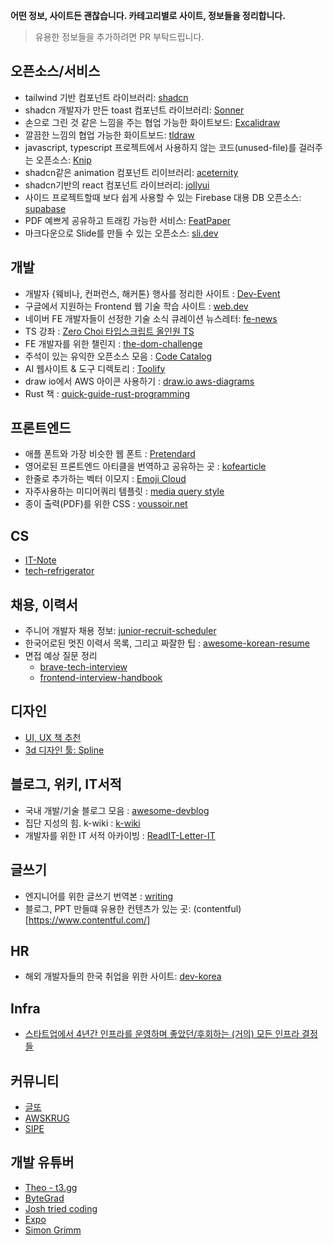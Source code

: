 **어떤 정보, 사이트든 괜찮습니다. 카테고리별로 사이트, 정보들을 정리합니다.**

> 유용한 정보들을 추가하려면 PR 부탁드립니다.

## 오픈소스/서비스
- tailwind 기반 컴포넌트 라이브러리: [shadcn](https://ui.shadcn.com/)
- shadcn 개발자가 만든 toast 컴포넌트 라이브러리: [Sonner](https://sonner.emilkowal.ski/)
- 손으로 그린 것 같은 느낌을 주는 협업 가능한 화이트보드: [Excalidraw](https://github.com/excalidraw/excalidraw)
- 깔끔한 느낌의 협업 가능한 화이트보드: [tldraw](https://github.com/tldraw/tldraw)
- javascript, typescript 프로젝트에서 사용하지 않는 코드(unused-file)를 걸러주는 오픈소스: [Knip](https://github.com/webpro/knip)
- shadcn같은 animation 컴포넌트 리이브러리: [aceternity](https://ui.aceternity.com/)
- shadcn기반의 react 컴포넌트 라이브러리: [jollyui](https://www.jollyui.dev/)
- 사이드 프로젝트할때 보다 쉽게 사용할 수 있는 Firebase 대용 DB 오픈소스: [supabase](https://github.com/supabase/supabase)
- PDF 예쁘게 공유하고 트래킹 가능한 서비스: [FeatPaper](https://www.featpaper.com/ko)
- 마크다운으로 Slide를 만들 수 있는 오픈소스: [sli.dev](https://sli.dev/)

## 개발

- 개발자 {웨비나, 컨퍼런스, 해커톤} 행사를 정리한 사이트 : [Dev-Event](https://github.com/brave-people/Dev-Event)
- 구글에서 지원하는 Frontend 웹 기술 학습 사이트 : [web.dev](https://web.dev/)
- 네이버 FE 개발자들이 선정한 기술 소식 큐레이션 뉴스레터: [fe-news](https://github.com/naver/fe-news)
- TS 강좌 : [Zero Choi 타입스크립트 올인원 TS](https://www.youtube.com/watch?app=desktop&v=blLXcRupAAA)
- FE 개발자를 위한 챌린지 : [the-dom-challenge](https://github.com/devkodeio/the-dom-challenge)
- 주석이 있는 유익한 오픈소스 모음 : [Code Catalog](https://codecatalog.org/)
- AI 웹사이트 & 도구 디렉토리 : [Toolify](https://www.toolify.ai/)
- draw io에서 AWS 아이콘 사용하기 : [draw.io aws-diagrams](https://www.drawio.com/blog/aws-diagrams)
- Rust 책 : [quick-guide-rust-programming](https://github.com/gurugio/quick-guide-rust-programming)

## 프론트엔드

- 애플 폰트와 가장 비슷한 웹 폰트 : [Pretendard](https://github.com/orioncactus/pretendard)
- 영어로된 프론트엔드 아티클을 번역하고 공유하는 곳 : [kofearticle](https://kofearticle.substack.com/about)
- 한줄로 추가하는 벡터 이모지 : [Emoji Cloud](https://alohe.github.io/emojicloud/)
- 자주사용하는 미디어쿼리 템플릿 : [media query style](https://mediaquery.style/)
- 종이 출력(PDF)를 위한 CSS : [voussoir.net](https://voussoir.net/writing/css_for_printing)

## CS

- [IT-Note](https://github.com/InSeong-So/IT-Note)
- [tech-refrigerator](https://github.com/GimunLee/tech-refrigerator)

## 채용, 이력서

- 주니어 개발자 채용 정보: [junior-recruit-scheduler](https://github.com/jojoldu/junior-recruit-scheduler)
- 한국어로된 멋진 이력서 목록, 그리고 짜잘한 팁 : [awesome-korean-resume](https://github.com/9j/awesome-korean-resume)
- 면접 예상 질문 정리
  - [brave-tech-interview](https://github.com/brave-people/brave-tech-interview)
  - [frontend-interview-handbook](https://www.frontendinterviewhandbook.com/kr/javascript-questions)

## 디자인

- [UI, UX 책 추천](https://designcompass.org/2022/07/17/ux-design-bible/)
- [3d 디자인 툴: Spline](https://spline.design/)

## 블로그, 위키, IT서적

- 국내 개발/기술 블로그 모음 : [awesome-devblog](https://github.com/awesome-devblog/awesome-devblog)
- 집단 지성의 힘. k-wiki : [k-wiki](https://kwiki.devserum.com/)
- 개발자를 위한 IT 서적 아카이빙 : [ReadIT-Letter-IT](https://www.notion.so/ReadIT-Letter-IT-6c11b1b3749e45e58268e816b1e473ea)

## 글쓰기

- 엔지니어를 위한 글쓰기 번역본 : [writing](https://gist.github.com/longfin/a54f29d866b2deff2e872aeafd4c0f56#file-writing-md)
- 블로그, PPT 만들떄 유용한 컨텐츠가 있는 곳: (contentful)[https://www.contentful.com/]

## HR

- 해외 개발자들의 한국 취업을 위한 사이트: [dev-korea](https://dev-korea.com/)

## Infra

- [스타트업에서 4년간 인프라를 운영하며 좋았던/후회하는 (거의) 모든 인프라 결정들](https://news.hada.io/topic?id=13564&utm_source=teams&utm_medium=bot&utm_campaign=1603)

## 커뮤니티

- [글또](https://www.notion.so/zzsza/ac5b18a482fb4df497d4e8257ad4d516)
- [AWSKRUG](https://awskrug.github.io/)
- [SIPE](https://sipe.team/)

## 개발 유튜버

- [Theo - t3․gg](https://www.youtube.com/@t3dotgg)
- [ByteGrad](https://www.youtube.com/@ByteGrad)
- [Josh tried coding](https://www.youtube.com/@joshtriedcoding)
- [Expo](https://www.youtube.com/@ExpoDevelopers)
- [Simon Grimm](https://www.youtube.com/@galaxies_dev)
